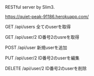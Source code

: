 RESTful server by Slim3.

https://quiet-peak-91186.herokuapp.com/

GET    	 /api/users  	全てのuserを取得

GET    	 /api/user/2 	ID番号2のusreを取得

POST   	 /api/user   	新規userを追加

PUT    	 /api/user/2 	ID番号2のuserを編集

DELETE 	 /api/user/2 	ID番号2のuserを削除

